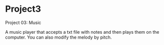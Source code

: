 # Project3
Project 03: Music

A music player that accepts a txt file with notes and then plays them on the computer. You can also modify the melody by pitch.
